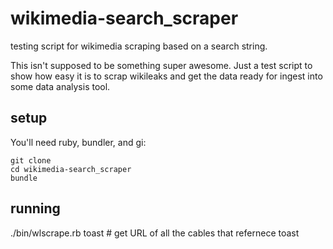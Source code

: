 # wikimedia-search_scraper

testing script for wikimedia scraping based on a search string.

This isn't supposed to be something super awesome.  Just a test script to show
how easy it is to scrap wikileaks and get the data ready for ingest into
some data analysis tool.

## setup

You'll need ruby, bundler, and gi:

    git clone 
    cd wikimedia-search_scraper
    bundle

## running

   ./bin/wlscrape.rb toast # get URL of all the cables that refernece toast
